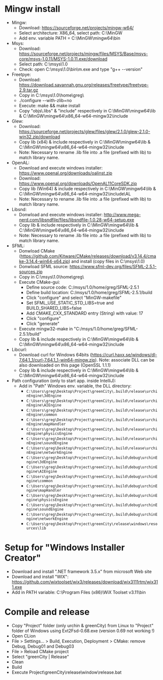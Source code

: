 # Mingw install
* Mingw:
  * Download: https://sourceforge.net/projects/mingw-w64/
  * Select architecture: X86_64, select path: C:\MinGW
  * Add env. variable PATH = C:\MinGW\mingw64\bin
* Msys:
  * Download: https://sourceforge.net/projects/mingw/files/MSYS/Base/msys-core/msys-1.0.11/MSYS-1.0.11.exe/download
  * Select path: C:\msys\1.0
  * Check: open C:\msys\1.0\bin\m.exe and type "g++ --version"
* Freetpye:
  * Download: https://download.savannah.gnu.org/releases/freetype/freetype-2.9.tar.gz
  * Copy in C:\msys\1.0\home\greg\
  * ./configure --with-zlib=no
  * Execute: make && make install
  * Copy "objs\\\.libs" & "include" respectively in C:\MinGW\mingw64\lib & C:\MinGW\mingw64\x86_64-w64-mingw32\include
* Glew: 
  * Download: https://sourceforge.net/projects/glew/files/glew/2.1.0/glew-2.1.0-win32.zip/download
  * Copy lib (x84) & include respectively in C:\MinGW\mingw64\lib & C:\MinGW\mingw64\x86_64-w64-mingw32\include
  * Note: Necessary to rename .lib file into .a file (prefixed with lib) to match library name.
* OpenAL:
  * Download and execute windows installer: https://www.openal.org/downloads/oalinst.zip 
  * Download: https://www.openal.org/downloads/OpenAL11CoreSDK.zip
  * Copy lib (Win64) & include respectively in C:\MinGW\mingw64\lib & C:\MinGW\mingw64\x86_64-w64-mingw32\include\AL
  * Note: Necessary to rename .lib file into .a file (prefixed with lib) to match library name.
* Libsnd:
  * Donwload and execute windows installer: http://www.mega-nerd.com/libsndfile/files/libsndfile-1.0.28-w64-setup.exe
  * Copy lib & include respectively in C:\MinGW\mingw64\lib & C:\MinGW\mingw64\x86_64-w64-mingw32\include
  * Note: Necessary to rename .lib file into .a file (prefixed with lib) to match library name.
* SFML:
  * Donwload CMake (https://github.com/Kitware/CMake/releases/download/v3.14.4/cmake-3.14.4-win64-x64.zip) and install (copy files in C:\msys\1.0)
  * Donwload SFML source: https://www.sfml-dev.org/files/SFML-2.5.1-sources.zip
  * Copy in C:\msys\1.0\home\greg\
  * Execute CMake-gui:
    * Define source code: C:/msys/1.0/home/greg/SFML-2.5.1
    * Define build location: C:/msys/1.0/home/greg/SFML-2.5.1/build
    * Click "configure" and select "MinGW-makefile"
    * Set SFML_USE_STATIC_STD_LIBS=true and BUILD_SHARED_LIBS=false
    * Add CMAKE_CXX_STANDARD entry (String) with value: 17
    * Click "configure"
    * Click "generate"
  * Execute mingw32-make in "C:/msys/1.0/home/greg/SFML-2.5.1/build"
  * Copy lib & include respectively in C:\MinGW\mingw64\lib & C:\MinGW\mingw64\x86_64-w64-mingw32\include
* Libcurl:
  * Download curl for Windows 64bits (https://curl.haxx.se/windows/dl-7.64.1_1/curl-7.64.1_1-win64-mingw.zip). Note: associate DLL can be also downloaded on this page (OpenSSL 1.1.1)
  * Copy lib & include respectively in C:\MinGW\mingw64\lib & C:\MinGW\mingw64\x86_64-w64-mingw32\include
* Path configuration (only to start app. inside IntelliJ):
  * Add in "Path" Windows env. variable, the DLL directory:
    * `C:\Users\greg\Desktop\Project\greenCity\.build\release\urchinEngine\3dEngine`
    * `C:\Users\greg\Desktop\Project\greenCity\.build\release\urchinEngine\AIEngine`
    * `C:\Users\greg\Desktop\Project\greenCity\.build\release\urchinEngine\common`
    * `C:\Users\greg\Desktop\Project\greenCity\.build\release\urchinEngine\mapHandler`
    * `C:\Users\greg\Desktop\Project\greenCity\.build\release\urchinEngine\physicsEngine`
    * `C:\Users\greg\Desktop\Project\greenCity\.build\release\urchinEngine\soundEngine`
    * `C:\Users\greg\Desktop\Project\greenCity\.build\release\urchinEngine\networkEngine`
    * `C:\Users\greg\Desktop\Project\greenCity\.build\debug\urchinEngine\3dEngine`
    * `C:\Users\greg\Desktop\Project\greenCity\.build\debug\urchinEngine\AIEngine`
    * `C:\Users\greg\Desktop\Project\greenCity\.build\debug\urchinEngine\common`
    * `C:\Users\greg\Desktop\Project\greenCity\.build\debug\urchinEngine\mapHandler`
    * `C:\Users\greg\Desktop\Project\greenCity\.build\debug\urchinEngine\physicsEngine`
    * `C:\Users\greg\Desktop\Project\greenCity\.build\debug\urchinEngine\soundEngine`
    * `C:\Users\greg\Desktop\Project\greenCity\.build\debug\urchinEngine\networkEngine`
    * `C:\Users\greg\Desktop\Project\greenCity\release\windows\resources\lib`

# Setup for "Windows Installer Creator"
* Download and install ".NET framework 3.5.x" from microsoft Web site
* Download and install "WIX": https://github.com/wixtoolset/wix3/releases/download/wix3111rtm/wix311.exe
* Add in PATH variable: C:\Program Files (x86)\WiX Toolset v3.11\bin

# Compile and release
* Copy "Project" folder (only urchin & greenCity) from Linux to "Project" folder of Windows using Ext2Fsd-0.68.exe (version 0.69 not working !)
* Open CLion
* File > Settings... > Build, Execution, Deployment > CMake: remove Debug, Debug01 and Debug03
* File > Reload CMake project
* Select "greenCity | Release"
* Clean
* Build
* Execute Project\greenCity\release\window\release.bat
